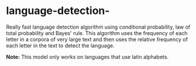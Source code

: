# language-detection-
Really fast language detection algorithm using conditional probability, law of total probability and Bayes' rule.  This algorithm uses the frequency of each letter in a corpora of very large text and then uses the relative frequency of each letter in the text to detect the language.  

**Note:** This model only works on languages that use latin alphabets.
